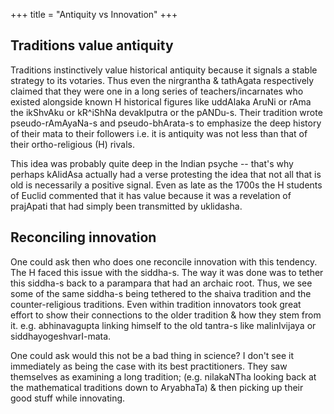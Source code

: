 +++
title = "Antiquity vs Innovation"
+++

## Traditions value antiquity
Traditions instinctively value historical antiquity because it signals a stable strategy to its votaries. Thus even the nirgrantha & tathAgata respectively claimed that they were one in a long series of teachers/incarnates who existed alongside known H historical figures like uddAlaka AruNi or rAma the ikShvAku or kR^iShNa devakIputra or the pANDu-s. Their tradition wrote pseudo-rAmAyaNa-s and pseudo-bhArata-s to emphasize the deep history of their mata to their followers i.e. it is antiquity was not less than that of their ortho-religious (H) rivals. 

This idea was probably quite deep in the Indian psyche -- that's why perhaps kAlidAsa actually had a verse protesting the idea that not all that is old is necessarily a positive signal. Even as late as the 1700s the H students of Euclid commented that it has value because it was a revelation of prajApati that had simply been transmitted by uklidasha.

## Reconciling innovation
One could ask then who does one reconcile innovation with this tendency. The H faced this issue with the siddha-s. The way it was done was to tether this siddha-s back to a parampara that had an archaic root. Thus, we see some of the same siddha-s being tethered to the shaiva tradition and the counter-religious traditions. Even within tradition innovators took great effort to show their connections to the older tradition & how they stem from it. e.g. abhinavagupta linking himself to the old tantra-s like malinIvijaya or siddhayogeshvarI-mata.

One could ask would this not be a bad thing in science? I don't see it immediately as being the case with its best practitioners. They saw themselves as examining a long tradition; (e.g. nilakaNTha looking back at the mathematical traditions down to AryabhaTa) & then picking up their good stuff while innovating.